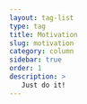 ```yaml
---
layout: tag-list
type: tag
title: Motivation
slug: motivation
category: column
sidebar: true
order: 1
description: >
   Just do it!
---
```

